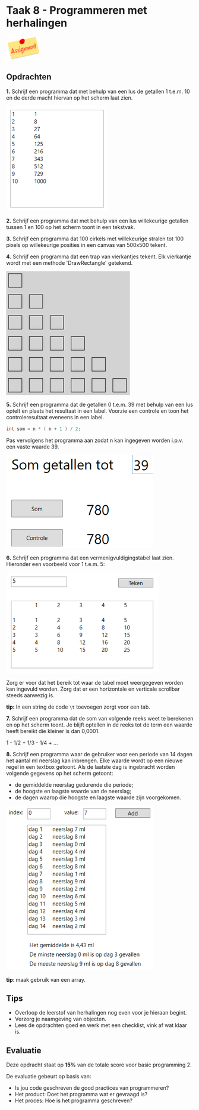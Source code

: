 # Taak 8 - Programmeren met herhalingen

![download](./images/assignment.png)

## Opdrachten

**1.** Schrijf een programma dat met behulp van een lus de getallen 1 t.e.m. 10 en de derde macht hiervan op het scherm laat zien.

![download](./images/afbeelding1.png)

**2.** Schrijf een programma dat met behulp van een lus willekeurige getallen tussen 1 en 100 op het scherm toont in een tekstvak.

**3.** Schrijf een programma dat 100 cirkels met willekeurige stralen tot 100 pixels op willekeurige posities in een canvas van 500x500 tekent.
 
**4.** Schrijf een programma dat een trap van vierkantjes tekent. Elk vierkantje wordt met een methode 'DrawRectangle' getekend.

![download](./images/afbeelding2.png)

**5.** Schrijf een programma dat de getallen 0 t.e.m. 39 met behulp van een lus optelt en plaats het resultaat in een label. Voorzie een controle en toon het controleresultaat eveneens in een label.

```csharp
int som = n * ( n + 1 ) / 2;
```
Pas vervolgens het programma aan zodat n kan ingegeven worden i.p.v. een vaste waarde 39.

![download](./images/afbeelding3.png)

**6.** Schrijf een programma dat een vermenigvuldigingstabel laat zien. Hieronder een voorbeeld voor 1 t.e.m. 5:

![download](./images/afbeelding4.png)

Zorg er voor dat het bereik tot waar de tabel moet weergegeven worden kan ingevuld worden. Zorg dat er een horizontale en verticale scrollbar steeds aanwezig is.

**tip:** In een string de code `\t` toevoegen zorgt voor een tab.

**7.** Schrijf een programma dat de som van volgende reeks weet te berekenen en op het scherm toont.
Je blijft optellen in de reeks tot de term een waarde heeft bereikt die kleiner is dan 0,0001.

1 - 1/2 + 1/3 - 1/4 + ...

**8.** Schrijf een programma waar de gebruiker voor een periode van 14 dagen het aantal ml neerslag kan inbrengen. Elke waarde wordt op een nieuwe regel in een textbox getoont. Als de laatste dag is ingebracht worden volgende gegevens op het scherm getoont:
* de gemiddelde neerslag gedurende die periode;
* de hoogste en laagste waarde van de neerslag;
* de dagen waarop die hoogste en laagste waarde zijn voorgekomen.

![download](./images/afbeelding5.png)

**tip**: maak gebruik van een array.

## Tips

* Overloop de leerstof van herhalingen nog even voor je hieraan begint.
* Verzorg je naamgeving van objecten.
* Lees de opdrachten goed en werk met een checklist, vink af wat klaar is.

## Evaluatie

Deze opdracht staat op **15%** van de totale score voor basic programming 2.

De evaluatie gebeurt op basis van:
* Is jou code geschreven de good practices van programmeren?
* Het product: Doet het programma wat er gevraagd is?
* Het proces: Hoe is het programma geschreven?
